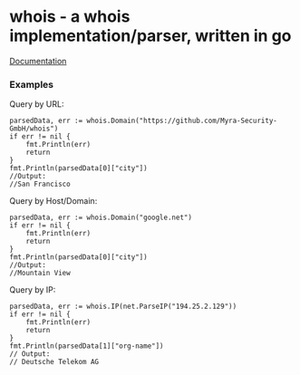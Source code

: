 # whois - a whois implementation/parser, written in go

[Documentation](https://godoc.org/github.com/Myra-Security-GmbH/whois)

### Examples
Query by URL:
```
parsedData, err := whois.Domain("https://github.com/Myra-Security-GmbH/whois")
if err != nil {
	fmt.Println(err)
	return
}
fmt.Println(parsedData[0]["city"])
//Output:
//San Francisco
```
Query by Host/Domain:
```
parsedData, err := whois.Domain("google.net")
if err != nil {
	fmt.Println(err)
	return
}
fmt.Println(parsedData[0]["city"])
//Output:
//Mountain View
```
Query by IP:
```
parsedData, err := whois.IP(net.ParseIP("194.25.2.129"))
if err != nil {
	fmt.Println(err)
	return
}
fmt.Println(parsedData[1]["org-name"])
// Output:
// Deutsche Telekom AG
```